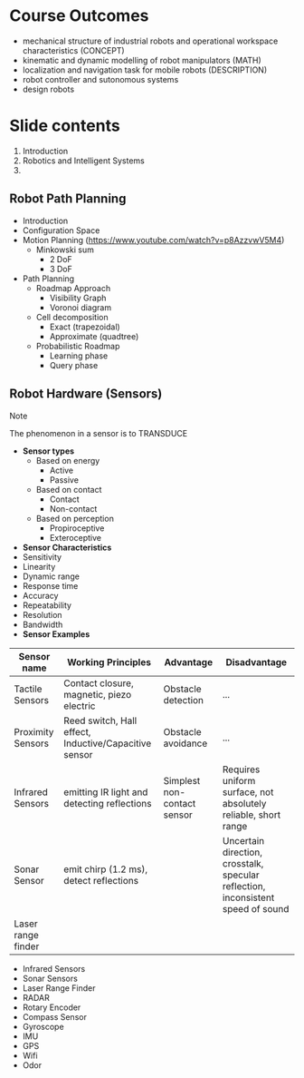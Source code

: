 # Course Outcomes
- mechanical structure of industrial robots and operational workspace characteristics (CONCEPT)
- kinematic and dynamic modelling of robot manipulators (MATH)
- localization and navigation task for mobile robots (DESCRIPTION)
- robot controller and sutonomous systems
- design robots

# Slide contents
01. Introduction
02. Robotics and Intelligent Systems
03. 



## Robot Path Planning
- Introduction
- Configuration Space
- Motion Planning (https://www.youtube.com/watch?v=p8AzzvwV5M4)
  - Minkowski sum
    - 2 DoF
    - 3 DoF
- Path Planning
    - Roadmap Approach
      - Visibility Graph
      - Voronoi diagram
    - Cell decomposition
      - Exact (trapezoidal)
      - Approximate (quadtree)
    - Probabilistic Roadmap
      - Learning phase
      - Query phase

## Robot Hardware (Sensors)
> [!NOTE]
> The phenomenon in a sensor is to TRANSDUCE

- **Sensor types**
  - Based on energy
    - Active
    - Passive
  - Based on contact
    - Contact
    - Non-contact
  - Based on perception
    -  Propiroceptive
    -  Exteroceptive
-  **Sensor Characteristics**
  - Sensitivity
  - Linearity
  - Dynamic range
  - Response time
  - Accuracy
  - Repeatability
  - Resolution
  - Bandwidth
- **Sensor Examples**

| Sensor name | Working Principles | Advantage | Disadvantage | 
| ----------- | ------------------ |  -------- | ------------ | 
| Tactile Sensors | Contact closure, magnetic, piezo electric | Obstacle detection | ... |  
| Proximity Sensors | Reed switch, Hall effect, Inductive/Capacitive sensor | Obstacle avoidance | ... | 
| Infrared Sensors | emitting IR light and detecting reflections | Simplest non-contact sensor | Requires uniform surface, not absolutely reliable, short range |
| Sonar Sensor | emit chirp (1.2 ms), detect reflections |  | Uncertain direction, crosstalk, specular reflection, inconsistent speed of sound |
| Laser range finder | 

  - Infrared Sensors
  - Sonar Sensors
  - Laser Range Finder
  - RADAR
  - Rotary Encoder
  - Compass Sensor
  - Gyroscope
  - IMU
  - GPS
  - Wifi
  - Odor
      
